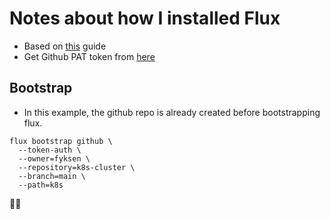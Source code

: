 # Notes about how I installed Flux

* Based on [this](https://fluxcd.io/flux/installation/bootstrap/github/) guide
* Get Github PAT token from [here](https://github.com/settings/tokens?type=beta)

## Bootstrap

* In this example, the github repo is  already created before bootstrapping flux.

```
flux bootstrap github \
  --token-auth \
  --owner=fyksen \
  --repository=k8s-cluster \
  --branch=main \
  --path=k8s
```

🤩🤩